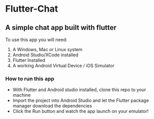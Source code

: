 # Flutter-Chat

## A simple chat app built with flutter

To use this app you will need:
1. A Windows, Mac or Linux system
2. Android Studio/XCode installed
3. Flutter Installed
4. A working Android Virtual Device / iOS Simulator

### How to run this app

- With Flutter and Android studio installed, clone this repo to your machine
- Import the project into Android Studio and let the Flutter package manager download the dependencies
- Click the Run button and watch the app launch on your emulator!
